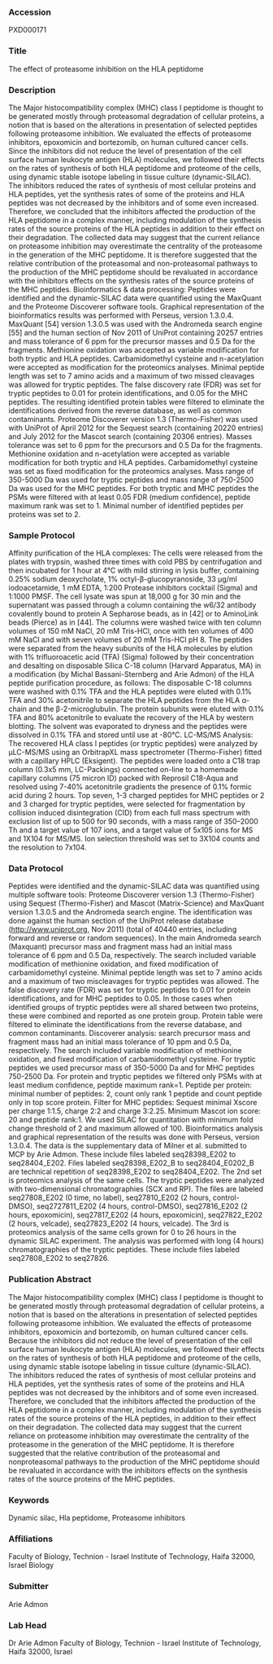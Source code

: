 ### Accession
PXD000171

### Title
The effect of proteasome inhibition on the HLA peptidome

### Description
The Major histocompatibility complex (MHC) class I peptidome is thought to be generated mostly through proteasomal degradation of cellular proteins, a notion that is based on the alterations in presentation of selected peptides following proteasome inhibition. We evaluated the effects of proteasome inhibitors, epoxomicin and bortezomib, on human cultured cancer cells. Since the inhibitors did not reduce the level of presentation of the cell surface human leukocyte antigen (HLA) molecules, we followed their effects on the rates of synthesis of both HLA peptidome and proteome of the cells, using dynamic stable isotope labeling in tissue culture (dynamic-SILAC). The inhibitors reduced the rates of synthesis of most cellular proteins and HLA peptides, yet the synthesis rates of some of the proteins and HLA peptides was not decreased by the inhibitors and of some even increased. Therefore, we concluded that the inhibitors affected the production of the HLA peptidome in a complex manner, including modulation of the synthesis rates of the source proteins of the HLA peptides in addition to their effect on their degradation. The collected data may suggest that the current reliance on proteasome inhibition may overestimate the centrality of the proteasome in the generation of the MHC peptidome. It is therefore suggested that the relative contribution of the proteasomal and non-proteasomal pathways to the production of the MHC peptidome should be revaluated in accordance with the inhibitors effects on the synthesis rates of the source proteins of the MHC peptides. Bioinformatics & data processing: Peptides were identified and the dynamic-SILAC data were quantified using the MaxQuant and the Proteome Discoverer software tools. Graphical representation of the bioinformatics results was performed with Perseus, version 1.3.0.4. MaxQuant [54] version 1.3.0.5 was used with the Andromeda search engine [55] and the human section of Nov 2011 of UniProt containing 20257 entries and mass tolerance of 6 ppm for the precursor masses and 0.5 Da for the fragments. Methionine oxidation was accepted as variable modification for both tryptic and HLA peptides. Carbamidomethyl cysteine and n-acetylation were accepted as modification for the proteomics analyses. Minimal peptide length was set to 7 amino acids and a maximum of two missed cleavages was allowed for tryptic peptides. The false discovery rate (FDR) was set for tryptic peptides to 0.01 for protein identifications, and 0.05 for the MHC peptides. The resulting identified protein tables were filtered to eliminate the identifications derived from the reverse database, as well as common contaminants. Proteome Discoverer version 1.3 (Thermo-Fisher) was used with UniProt of April 2012 for the Sequest search (containing 20220 entries) and July 2012 for the Mascot search (containing 20306 entries). Masses tolerance was set to 6 ppm for the precursors and 0.5 Da for the fragments. Methionine oxidation and n-acetylation were accepted as variable modification for both tryptic and HLA peptides. Carbamidomethyl cysteine was set as fixed modification for the proteomics analyses. Mass range of 350-5000 Da was used for tryptic peptides and mass range of 750-2500 Da was used for the MHC peptides. For both tryptic and MHC peptides the PSMs were filtered with at least 0.05 FDR (medium confidence), peptide maximum rank was set to 1. Minimal number of identified peptides per proteins was set to 2.

### Sample Protocol
Affinity purification of the HLA complexes: The cells were released from the plates with trypsin, washed three times with cold PBS by centrifugation and then incubated for 1 hour at 4°C with mild stirring in lysis buffer, containing 0.25% sodium deoxycholate, 1% octyl-β-glucopyranoside, 33 µg/ml iodoacetamide, 1 mM EDTA, 1:200 Protease inhibitors cocktail (Sigma) and 1:1000 PMSF. The cell lysate was spun at 18,000 g for 30 min and the supernatant was passed through a column containing the w6/32 antibody covalently bound to protein A Sepharose beads, as in [42] or to AminoLink beads (Pierce) as in [44]. The columns were washed twice with ten column volumes of 150 mM NaCl, 20 mM Tris-HCl, once with ten volumes of 400 mM NaCl and with seven volumes of 20 mM Tris-HCl pH 8. The peptides were separated from the heavy subunits of the HLA molecules by elution with 1% trifluoroacetic acid (TFA) (Sigma) followed by their concentration and desalting on disposable Silica C-18 column (Harvard Apparatus, MA) in a modification (by Michal Bassani-Sternberg and Arie Admon) of the HLA peptide purification procedure, as follows: The disposable C-18 columns were washed with 0.1% TFA and the HLA peptides were eluted with 0.1% TFA and 30% acetonitrile to separate the HLA peptides from the HLA α-chain and the β-2-microglubulin. The protein subunits were eluted with 0.1% TFA and 80% acetonitrile to evaluate the recovery of the HLA by western blotting. The solvent was evaporated to dryness and the peptides were dissolved in 0.1% TFA and stored until use at -80°C. LC-MS/MS Analysis: The recovered HLA class I peptides (or tryptic peptides) were analyzed by µLC-MS/MS using an OrbitrapXL mass spectrometer (Thermo-Fisher) fitted with a capillary HPLC (Eksigent). The peptides were loaded onto a C18 trap column (0.3x5 mm, LC-Packings) connected on-line to a homemade capillary columns (75 micron ID) packed with Reprosil C18-Aqua and resolved using 7-40% acetonitrile gradients the presence of 0.1% formic acid during 2 hours. Top seven, 1-3 charged peptides for MHC peptides or 2 and 3 charged for tryptic peptides, were selected for fragmentation by collision induced disintegration (CID) from each full mass spectrum with exclusion list of up to 500 for 90 seconds, with a mass range of 350–2000 Th and a target value of 107 ions, and a target value of 5x105 ions for MS and 1X104 for MS/MS. Ion selection threshold was set to 3X104 counts and the resolution to 7x104.

### Data Protocol
Peptides were identified and the dynamic-SILAC data was quantified using multiple software tools: Proteome Discoverer version 1.3 (Thermo-Fisher) using Sequest (Thermo-Fisher) and Mascot (Matrix-Science) and MaxQuant version 1.3.0.5 and the Andromeda search engine. The identification was done against the human section of the UniProt release database (http://www.uniprot.org, Nov 2011) (total of 40440 entries, including forward and reverse or random sequences). In the main Andromeda search (Maxquant) precursor mass and fragment mass had an initial mass tolerance of 6 ppm and 0.5 Da, respectively. The search included variable modification of methionine oxidation, and fixed modification of carbamidomethyl cysteine. Minimal peptide length was set to 7 amino acids and a maximum of two miscleavages for tryptic peptides was allowed. The false discovery rate (FDR) was set for tryptic peptides to 0.01 for protein identifications, and for MHC peptides to 0.05. In those cases when identified groups of tryptic peptides were all shared between two proteins, these were combined and reported as one protein group. Protein table were filtered to eliminate the identifications from the reverse database, and common contaminants. Discoverer analysis: search precursor mass and fragment mass had an initial mass tolerance of 10 ppm and 0.5 Da, respectively. The search included variable modification of methionine oxidation, and fixed modification of carbamidomethyl cysteine. For tryptic peptides we used precursor mass of 350-5000 Da and for MHC peptides 750-2500 Da. For protein and tryptic peptides we filtered only PSMs with at least medium confidence, peptide maximum rank=1. Peptide per protein: minimal number of peptides: 2, count only rank 1 peptide and count peptide only in top score protein. Filter for MHC peptides: Sequest minimal Xscore per charge 1:1.5, charge 2:2 and charge 3:2.25. Minimum Mascot ion score: 20 and peptide rank:1. We used SILAC for quantitation with minimum fold change threshold of 2 and maximum allowed of 100.  Bioinformatics analysis and graphical representation of the results was done with Perseus, version 1.3.0.4. The data is the supplementary data of Milner et al. submitted to MCP by Arie Admon. These include files labeled seq28398_E202 to seq28404_E202. Files labeled seq28398_E202_B to seq28404_E0202_B are technical repetition of seq28398_E202 to seq28404_E202. The 2nd set is proteomics analysis of the same cells. The tryptic peptides were analyzed with two-dimensional chromatographies (SCX and RP). The files are labeled seq27808_E202 (0 time, no label), seq27810_E202 (2 hours, control-DMSO), seq2727811_E202 (4 hours, control-DMSO), seq27816_E202 (2 hours, epoxomicin), seq27817_E202 (4 hours, epoxomicin), seq27822_E202 (2 hours, velcade), seq27823_E202 (4 hours, velcade). The 3rd is proteomics analysis of the same cells grown for 0 to 26 hours in the dynamic SILAC experiment. The analysis was performed with long (4 hours) chromatographies of the tryptic peptides. These include files labeled seq27808_E202 to seq27826.

### Publication Abstract
The Major histocompatibility complex (MHC) class I peptidome is thought to be generated mostly through proteasomal degradation of cellular proteins, a notion that is based on the alterations in presentation of selected peptides following proteasome inhibition. We evaluated the effects of proteasome inhibitors, epoxomicin and bortezomib, on human cultured cancer cells. Because the inhibitors did not reduce the level of presentation of the cell surface human leukocyte antigen (HLA) molecules, we followed their effects on the rates of synthesis of both HLA peptidome and proteome of the cells, using dynamic stable isotope labeling in tissue culture (dynamic-SILAC). The inhibitors reduced the rates of synthesis of most cellular proteins and HLA peptides, yet the synthesis rates of some of the proteins and HLA peptides was not decreased by the inhibitors and of some even increased. Therefore, we concluded that the inhibitors affected the production of the HLA peptidome in a complex manner, including modulation of the synthesis rates of the source proteins of the HLA peptides, in addition to their effect on their degradation. The collected data may suggest that the current reliance on proteasome inhibition may overestimate the centrality of the proteasome in the generation of the MHC peptidome. It is therefore suggested that the relative contribution of the proteasomal and nonproteasomal pathways to the production of the MHC peptidome should be revaluated in accordance with the inhibitors effects on the synthesis rates of the source proteins of the MHC peptides.

### Keywords
Dynamic silac, Hla peptidome, Proteasome inhibitors

### Affiliations
Faculty of Biology, Technion - Israel Institute of Technology, Haifa 32000, Israel
Biology

### Submitter
Arie Admon

### Lab Head
Dr Arie Admon
Faculty of Biology, Technion - Israel Institute of Technology, Haifa 32000, Israel



